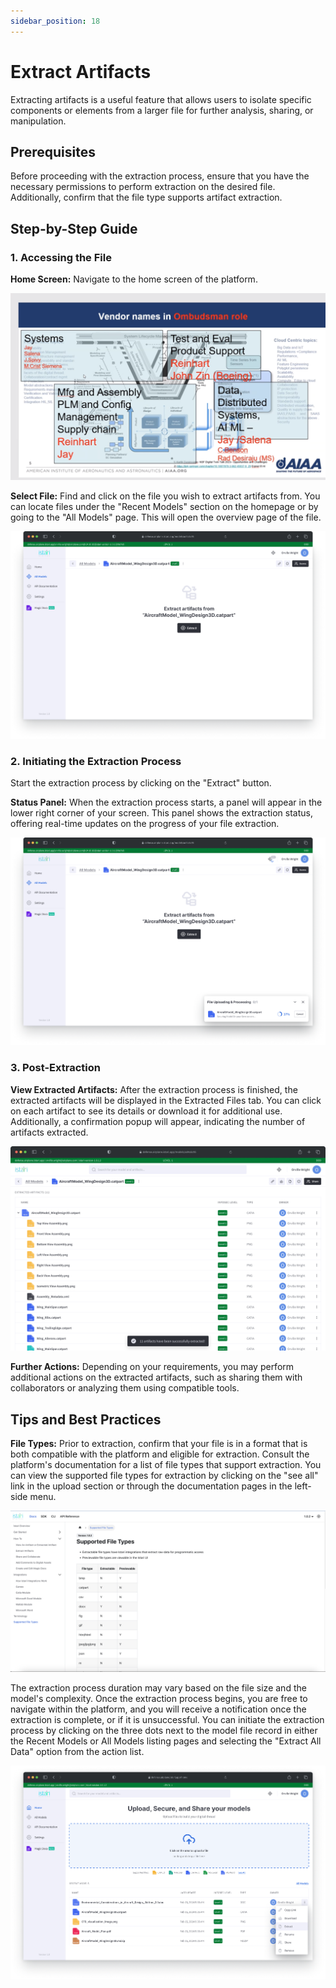 ```yaml
---
sidebar_position: 18
---
```


# Extract Artifacts

Extracting artifacts is a useful feature that allows users to isolate specific components or elements from a larger file for further analysis, sharing, or manipulation.

## Prerequisites

Before proceeding with the extraction process, ensure that you have the necessary permissions to perform extraction on the desired file. Additionally, confirm that the file type supports artifact extraction.

## Step-by-Step Guide

### 1. Accessing the File

**Home Screen:** Navigate to the home screen of the platform.

![Just the alt-text](./testScreenshot1.png)

**Select File:** Find and click on the file you wish to extract artifacts from. You can locate files under the "Recent Models" section on the homepage or by going to the "All Models" page. This will open the overview page of the file.

![Extractable model view](./assets/ext2.png)

### 2. Initiating the Extraction Process

Start the extraction process by clicking on the "Extract" button.

**Status Panel:** When the extraction process starts, a panel will appear in the lower right corner of your screen. This panel shows the extraction status, offering real-time updates on the progress of your file extraction.

![extraction status panel](./assets/ext3.png)

### 3. Post-Extraction

**View Extracted Artifacts:** After the extraction process is finished, the extracted artifacts will be displayed in the Extracted Files tab. You can click on each artifact to see its details or download it for additional use. Additionally, a confirmation popup will appear, indicating the number of artifacts extracted.

![List of Extracted Artifacts](./assets/ext4.png)

**Further Actions:** Depending on your requirements, you may perform additional actions on the extracted artifacts, such as sharing them with collaborators or analyzing them using compatible tools.

## Tips and Best Practices

**File Types:** Prior to extraction, confirm that your file is in a format that is both compatible with the platform and eligible for extraction. Consult the platform's documentation for a list of file types that support extraction. You can view the supported file types for extraction by clicking on the "see all" link in the upload section or through the documentation pages in the left-side menu.

![Supported file type](./assets/ext5.png)

The extraction process duration may vary based on the file size and the model's complexity. Once the extraction process begins, you are free to navigate within the platform, and you will receive a notification once the extraction is complete, or if it is unsuccessful. You can initiate the extraction process by clicking on the three dots next to the model file record in either the Recent Models or All Models listing pages and selecting the "Extract All Data" option from the action list.

![Extracting form Action list](./assets/ext6.png)
